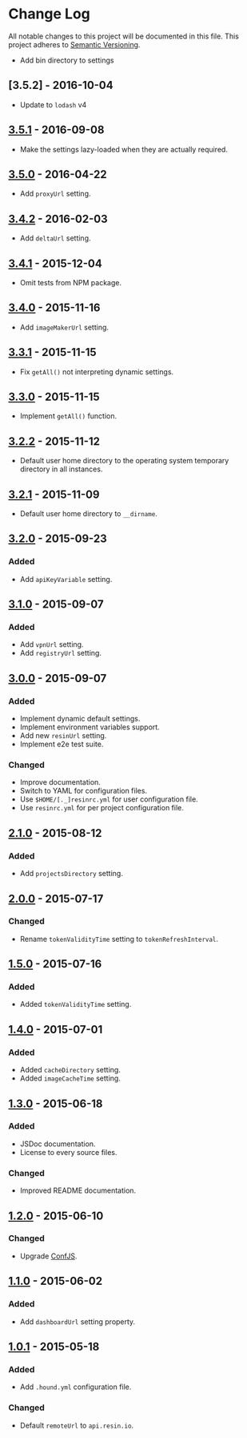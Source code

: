 # Change Log

All notable changes to this project will be documented in this file.
This project adheres to [Semantic Versioning](http://semver.org/).

- Add bin directory to settings

## [3.5.2] - 2016-10-04

- Update to `lodash` v4

## [3.5.1] - 2016-09-08

- Make the settings lazy-loaded when they are actually required.

## [3.5.0] - 2016-04-22

- Add `proxyUrl` setting.

## [3.4.2] - 2016-02-03

- Add `deltaUrl` setting.

## [3.4.1] - 2015-12-04

- Omit tests from NPM package.

## [3.4.0] - 2015-11-16

- Add `imageMakerUrl` setting.

## [3.3.1] - 2015-11-15

- Fix `getAll()` not interpreting dynamic settings.

## [3.3.0] - 2015-11-15

- Implement `getAll()` function.

## [3.2.2] - 2015-11-12

- Default user home directory to the operating system temporary directory in all instances.

## [3.2.1] - 2015-11-09

- Default user home directory to `__dirname`.

## [3.2.0] - 2015-09-23

### Added

- Add `apiKeyVariable` setting.

## [3.1.0] - 2015-09-07

### Added

- Add `vpnUrl` setting.
- Add `registryUrl` setting.

## [3.0.0] - 2015-09-07

### Added

- Implement dynamic default settings.
- Implement environment variables support.
- Add new `resinUrl` setting.
- Implement e2e test suite.

### Changed

- Improve documentation.
- Switch to YAML for configuration files.
- Use `$HOME/[._]resinrc.yml` for user configuration file.
- Use `resinrc.yml` for per project configuration file.

## [2.1.0] - 2015-08-12

### Added

- Add `projectsDirectory` setting.

## [2.0.0] - 2015-07-17

### Changed

- Rename `tokenValidityTime` setting to `tokenRefreshInterval`.

## [1.5.0] - 2015-07-16

### Added

- Added `tokenValidityTime` setting.

## [1.4.0] - 2015-07-01

### Added

- Added `cacheDirectory` setting.
- Added `imageCacheTime` setting.

## [1.3.0] - 2015-06-18

### Added

- JSDoc documentation.
- License to every source files.

### Changed

- Improved README documentation.

## [1.2.0] - 2015-06-10

### Changed

- Upgrade [ConfJS](https://github.com/resin-io/conf.js).

## [1.1.0] - 2015-06-02

### Added

- Add `dashboardUrl` setting property.

## [1.0.1] - 2015-05-18

### Added

- Add `.hound.yml` configuration file.

### Changed

- Default `remoteUrl` to `api.resin.io`.

[3.5.1]: https://github.com/resin-io-modules/resin-settings-client/compare/v3.5.0...v3.5.1
[3.5.0]: https://github.com/resin-io-modules/resin-settings-client/compare/v3.4.2...v3.5.0
[3.4.2]: https://github.com/resin-io-modules/resin-settings-client/compare/v3.4.1...v3.4.2
[3.4.1]: https://github.com/resin-io-modules/resin-settings-client/compare/v3.4.0...v3.4.1
[3.4.0]: https://github.com/resin-io-modules/resin-settings-client/compare/v3.3.1...v3.4.0
[3.3.1]: https://github.com/resin-io-modules/resin-settings-client/compare/v3.3.0...v3.3.1
[3.3.0]: https://github.com/resin-io-modules/resin-settings-client/compare/v3.2.2...v3.3.0
[3.2.2]: https://github.com/resin-io-modules/resin-settings-client/compare/v3.2.1...v3.2.2
[3.2.1]: https://github.com/resin-io-modules/resin-settings-client/compare/v3.2.0...v3.2.1
[3.2.0]: https://github.com/resin-io-modules/resin-settings-client/compare/v3.1.0...v3.2.0
[3.1.0]: https://github.com/resin-io-modules/resin-settings-client/compare/v3.0.0...v3.1.0
[3.0.0]: https://github.com/resin-io-modules/resin-settings-client/compare/v2.1.0...v3.0.0
[2.1.0]: https://github.com/resin-io-modules/resin-settings-client/compare/v2.0.0...v2.1.0
[2.0.0]: https://github.com/resin-io-modules/resin-settings-client/compare/v1.5.0...v2.0.0
[1.5.0]: https://github.com/resin-io-modules/resin-settings-client/compare/v1.4.0...v1.5.0
[1.4.0]: https://github.com/resin-io-modules/resin-settings-client/compare/v1.3.0...v1.4.0
[1.3.0]: https://github.com/resin-io-modules/resin-settings-client/compare/v1.2.0...v1.3.0
[1.2.0]: https://github.com/resin-io-modules/resin-settings-client/compare/v1.1.0...v1.2.0
[1.1.0]: https://github.com/resin-io-modules/resin-settings-client/compare/v1.0.1...v1.1.0
[1.0.1]: https://github.com/resin-io-modules/resin-settings-client/compare/v1.0.0...v1.0.1
